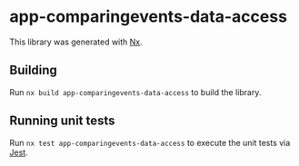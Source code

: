 # app-comparingevents-data-access

This library was generated with [Nx](https://nx.dev).

## Building

Run `nx build app-comparingevents-data-access` to build the library.

## Running unit tests

Run `nx test app-comparingevents-data-access` to execute the unit tests via [Jest](https://jestjs.io).
